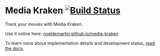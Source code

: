# Media Kraken [![Build Status](https://semaphoreci.com/api/v1/noeldemartin/media-kraken/branches/main/badge.svg)](https://semaphoreci.com/noeldemartin/media-kraken)

Track your movies with Media Kraken.

Use it online here: [noeldemartin.github.io/media-kraken](https://noeldemartin.github.io/media-kraken)



To learn more about implementation details and development status, [read the docs](docs).

